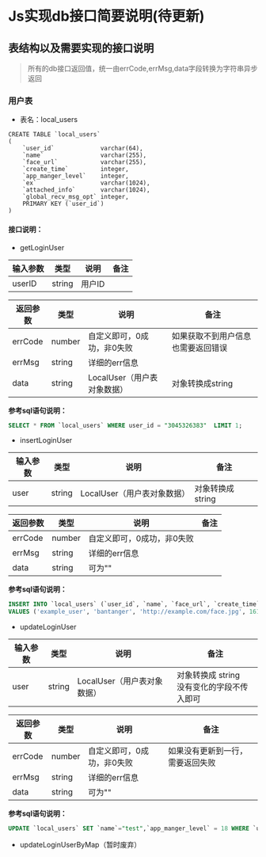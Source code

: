 # Js实现db接口简要说明(待更新)
## 表结构以及需要实现的接口说明
>所有的db接口返回值，统一由errCode,errMsg,data字段转换为字符串异步返回
### 用户表
- 表名：local_users
```sqlite
CREATE TABLE `local_users`
(
    `user_id`             varchar(64),
    `name`                varchar(255),
    `face_url`            varchar(255),
    `create_time`         integer,
    `app_manger_level`    integer,
    `ex`                  varchar(1024),
    `attached_info`       varchar(1024),
    `global_recv_msg_opt` integer,
    PRIMARY KEY (`user_id`)
)
```

#### 接口说明：
- getLoginUser

| 输入参数     | 类型                                                         | 说明 |备注|
| --------- | ------------------------------------------------------------ | ----- |-----------------------|
| userID      | string                                          | 用户ID ||

| 返回参数     | 类型                                                         | 说明 |备注|
| --------- | ------------------------------------------------------------ | ----- |-----------------------|
| errCode      | number                                         | 自定义即可，0成功，非0失败 |如果获取不到用户信息也需要返回错误|
| errMsg     | string                                          | 详细的err信息 ||
| data      | string                                          | LocalUser（用户表对象数据） |对象转换成string|

**参考sql语句说明：**

```sql
SELECT * FROM `local_users` WHERE user_id = "3045326383"  LIMIT 1;
```


- insertLoginUser

| 输入参数     | 类型                                                         | 说明 |备注|
| --------- | ------------------------------------------------------------ | ----- |-----------------------|
| user                                               | string  |LocalUser（用户表对象数据）|对象转换成string|

| 返回参数     | 类型                                                         | 说明 |备注|
| --------- | ------------------------------------------------------------ | ----- |-----------------------|
| errCode      | number                                         | 自定义即可，0成功，非0失败 ||
| errMsg     | string                                          | 详细的err信息 ||
| data      | string                                          | 可为"" ||
**参考sql语句说明：**

```sql
INSERT INTO `local_users` (`user_id`, `name`, `face_url`, `create_time`, `app_manger_level`, `ex`, `attached_info`, `global_recv_msg_opt`) 
VALUES ('example_user', 'bantanger', 'http://example.com/face.jpg', 1618906879, 18, 'example', 'info', 1);
```


- updateLoginUser

| 输入参数     | 类型                                                         | 说明 |备注|
| --------- | ------------------------------------------------------------ | ----- |-----------------------|
| user     | string | LocalUser（用户表对象数据） | 对象转换成 string<br />没有变化的字段不传入即可 |

| 返回参数     | 类型                                                         | 说明 |备注|
| --------- | ------------------------------------------------------------ | ----- |-----------------------|
| errCode      | number                                         | 自定义即可，0成功，非0失败|如果没有更新到一行，需要返回失败|
| errMsg     | string                                          | 详细的err信息 ||
| data      | string                                          | 可为""  ||
**参考sql语句说明：**

```sql
UPDATE `local_users` SET `name`="test",`app_manger_level` = 18 WHERE `user_id` = "7204255074"
```



+ updateLoginUserByMap（暂时废弃）
